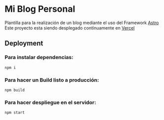 # Mi Blog Personal
Plantilla para la realización de un blog mediante el uso del Framework [Astro](https://astro.build/)
Este proyecto esta siendo desplegado continuamente en [Vercel](https://vercel.com/)
 
 
## Deployment
 
### Para instalar dependencias:
```
npm i
```
 
 
### Para hacer un Build listo a producción:
```
npm build
```
 
 
### Para hacer despliegue en el servidor:
```
npm start
```
